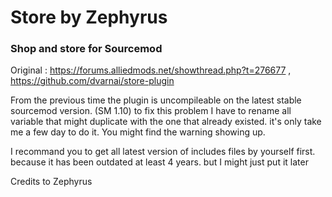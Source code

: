 # Store by Zephyrus

### Shop and store for Sourcemod
Original : https://forums.alliedmods.net/showthread.php?t=276677 , https://github.com/dvarnai/store-plugin

From the previous time the plugin is uncompileable on the latest stable sourcemod version. (SM 1.10) to fix this problem I have to rename all variable that might duplicate with the one that already existed. it's only take me a few day to do it. You might find the warning showing up.

I recommand you to get all latest version of includes files by yourself first. because it has been outdated at least 4 years. but I might just put it later

Credits to Zephyrus 
